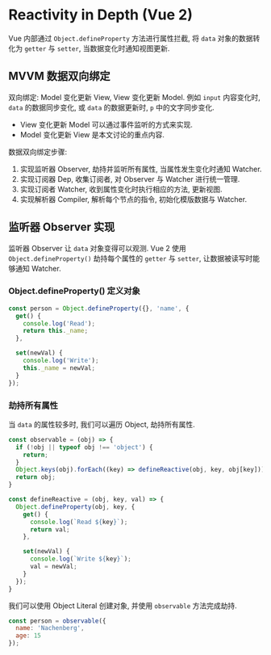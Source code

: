 # Reactivity in Depth (Vue 2)

Vue 内部通过 `Object.defineProperty` 方法进行属性拦截, 将 `data` 对象的数据转化为 `getter` 与  `setter`, 当数据变化时通知视图更新.

## MVVM 数据双向绑定

双向绑定: Model 变化更新 View, View 变化更新 Model. 例如 `input` 内容变化时, `data` 的数据同步变化, 或 `data` 的数据更新时, `p` 中的文字同步变化.

- View 变化更新 Model 可以通过事件监听的方式来实现.
- Model 变化更新 View 是本文讨论的重点内容.

数据双向绑定步骤:

1. 实现监听器 Observer, 劫持并监听所有属性, 当属性发生变化时通知 Watcher.
2. 实现订阅器 Dep, 收集订阅者, 对 Observer 与 Watcher 进行统一管理.
3. 实现订阅者 Watcher, 收到属性变化时执行相应的方法, 更新视图.
4. 实现解析器 Compiler, 解析每个节点的指令, 初始化模版数据与 Watcher.

## 监听器 Observer 实现

监听器 Observer 让 `data` 对象变得可以观测. Vue 2 使用 `Object.defineProperty()` 劫持每个属性的 `getter` 与 `setter`, 让数据被读写时能够通知 Watcher.

### Object.defineProperty() 定义对象

```js
const person = Object.defineProperty({}, 'name', {
  get() {
    console.log('Read');
    return this._name;
  },

  set(newVal) {
    console.log('Write');
    this._name = newVal;
  }
});
```

### 劫持所有属性

当 `data` 的属性较多时, 我们可以遍历 Object, 劫持所有属性.

```js
const observable = (obj) => {
  if (!obj || typeof obj !== 'object') {
    return;
  }
  Object.keys(obj).forEach((key) => defineReactive(obj, key, obj[key]));
  return obj;
}

const defineReactive = (obj, key, val) => {
  Object.defineProperty(obj, key, {
    get() {
      console.log(`Read ${key}`);
      return val;
    },

    set(newVal) {
      console.log(`Write ${key}`);
      val = newVal;
    }
  });
}
```

我们可以使用 Object Literal 创建对象, 并使用 `observable` 方法完成劫持.

```js
const person = observable({
  name: 'Nachenberg',
  age: 15
});
```
